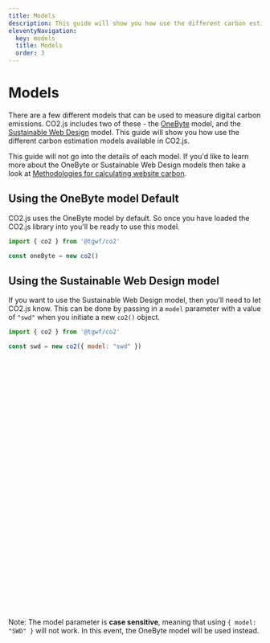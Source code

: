 ```yaml
---
title: Models
description: This guide will show you how use the different carbon estimation models available in CO2.js.
eleventyNavigation:
  key: models
  title: Models
  order: 3
---
```


# Models

There are a few different models that can be used to measure digital carbon emissions. CO2.js includes two of these - the [OneByte][soberDigital] model, and the [Sustainable Web Design][swd] model.  This guide will show you how use the different carbon estimation models available in CO2.js.

This guide will not go into the details of each model. If you'd like to learn more about the OneByte or Sustainable Web Design models then take a look at [Methodologies for calculating website carbon](/co2js/explainer/methodologies-for-calculating-website-carbon/).
## Using the OneByte model <span class="badge align-middle badge-secondary badge-lg">Default</span>

CO2.js uses the OneByte model by default. So once you have loaded the CO2.js library into you'll be ready to use this model.

```js
import { co2 } from '@tgwf/co2'

const oneByte = new co2()
```

## Using the Sustainable Web Design model

If you want to use the Sustainable Web Design model, then you'll need to let CO2.js know. This can be done by passing in a `model` parameter with a value of `"swd"` when you initiate a new `co2()` object.

```js
import { co2 } from '@tgwf/co2'

const swd = new co2({ model: "swd" })
```

<aside class="alert  alert-warning">
  <div>
  <svg xmlns="http://www.w3.org/2000/svg" class="stroke-current flex-shrink-0 h-6 w-6" fill="none" viewBox="0 0 24 24"><path stroke-linecap="round" stroke-linejoin="round" stroke-width="2" d="M12 9v2m0 4h.01m-6.938 4h13.856c1.54 0 2.502-1.667 1.732-3L13.732 4c-.77-1.333-2.694-1.333-3.464 0L3.34 16c-.77 1.333.192 3 1.732 3z" /></svg>
    <p>Note: The model parameter is <b>case sensitive</b>, meaning that using <code>{ model: "SWD" }</code> will not work. In this event, the OneByte model will be used instead.</p>
  </div>
</aside>

[soberDigital]: https://theshiftproject.org/en/lean-ict-2/
[swd]: https://sustainablewebdesign.org/calculating-digital-emissions
